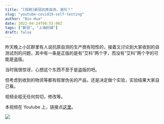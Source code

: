 ```yaml
---
title: "[视频]新冠抗原自测，准吗？"
slug: "youtube-covid19-self-testing"
author: "Bin Hua"
date: 2022-04-24T08:55:00Z
tags: ["新冠", "上海封城"]
draft: false
---
```


昨天晚上小区群里有人说抗原自测的生产商有阳性的，接着又讨论到大家收到的自测试剂的问题，其中有一条是正版的是有“艾科”两个字，而没有“艾科”两个字的可能是盗版。

当时我很惊讶，心想这个东西不至于是盗版的吧。

但考虑到收到的物资等都有假冒伪劣的产品，还是决定做个实验，实验结果大家自己看。

视频全程无任何剪切，修改等。

本视频在 Youtube 上，链接点[这里](https://www.youtube.com/watch?v=xkfNLo6htGY)。

![](https://storage.tourcoder.com/tcblog/youtube-covid19-self-testing.jpg)